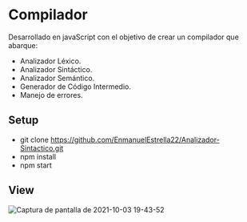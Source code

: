 # Compilador

Desarrollado en javaScript con el objetivo de crear un compilador que abarque:

- Analizador Léxico.
- Analizador Sintáctico.
- Analizador Semántico.
- Generador de Código Intermedio.
- Manejo de errores.

## Setup

- git clone https://github.com/EnmanuelEstrella22/Analizador-Sintactico.git
- npm install
- npm start

## View

![Captura de pantalla de 2021-10-03 19-43-52](https://user-images.githubusercontent.com/56686883/135775892-9650feaa-4361-4351-baf9-149d435c6b77.png)
